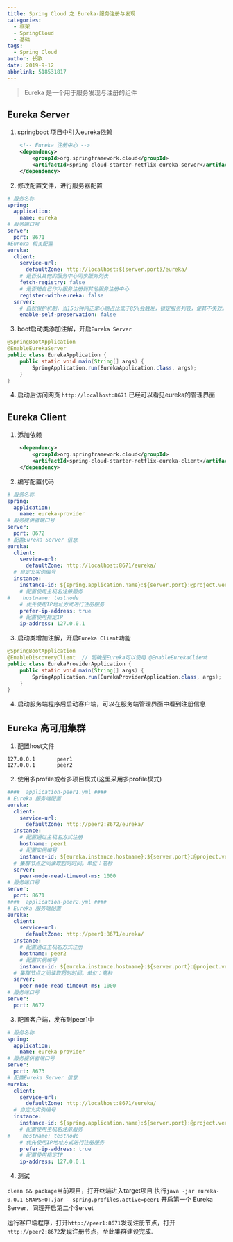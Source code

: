 ```yaml
---
title: Spring Cloud 之 Eureka-服务注册与发现
categories:
  - 框架
  - SpringCloud
  - 基础
tags:
  - Spring Cloud
author: 长歌
date: 2019-9-12
abbrlink: 518531817
---
```


> Eureka 是一个用于服务发现与注册的组件

<!-- More -->
## Eureka Server
1. springboot 项目中引入eureka依赖
```xml
    <!-- Eureka 注册中心 -->
    <dependency>
        <groupId>org.springframework.cloud</groupId>
        <artifactId>spring-cloud-starter-netflix-eureka-server</artifactId>
    </dependency>
```

2. 修改配置文件，进行服务器配置
```yml
# 服务名称
spring:
  application:
    name: eureka
# 服务端口号
server:
  port: 8671
#Eureka 相关配置
eureka:
  client:
    service-url:
      defaultZone: http://localhost:${server.port}/eureka/
    # 是否从其他的服务中心同步服务列表
    fetch-registry: false
    # 是否把自己作为服务注册到其他服务注册中心
    register-with-eureka: false
  server:
    # 自我保护机制，当15分钟内正常心跳占比低于85%会触发，锁定服务列表，使其不失效。
    enable-self-preservation: false  
```

3. boot启动类添加注解，开启`Eureka Server`
```java
@SpringBootApplication
@EnableEurekaServer
public class EurekaApplication {
    public static void main(String[] args) {
        SpringApplication.run(EurekaApplication.class, args);
    }
}
```

4. 启动后访问网页 `http://localhost:8671` 已经可以看见eureka的管理界面

## Eureka Client
1. 添加依赖
```xml
    <dependency>
        <groupId>org.springframework.cloud</groupId>
        <artifactId>spring-cloud-starter-netflix-eureka-client</artifactId>
    </dependency>
```

2. 编写配置代码
```yml
# 服务名称
spring:
  application:
    name: eureka-provider
# 服务提供者端口号
server:
  port: 8672
# 配置Eureka Server 信息
eureka:
  client:
    service-url:
      defaultZone: http://localhost:8671/eureka/
  # 自定义实例编号
  instance:
    instance-id: ${spring.application.name}:${server.port}:@project.version@
    # 配置使用主机名注册服务
#    hostname: testnode
    # 优先使用IP地址方式进行注册服务
    prefer-ip-address: true
    # 配置使用指定IP
    ip-address: 127.0.0.1
```

3. 启动类增加注解，开启`Eureka Client`功能
```java
@SpringBootApplication
@EnableDiscoveryClient  // 明确是Eureka可以使用 @EnableEurekaClient
public class EurekaProviderApplication {
    public static void main(String[] args) {
        SpringApplication.run(EurekaProviderApplication.class, args);
    }
}
```

4. 启动服务端程序后启动客户端，可以在服务端管理界面中看到注册信息

## Eureka 高可用集群

1. 配置host文件
```text
127.0.0.1       peer1
127.0.0.1       peer2
```

2. 使用多profile或者多项目模式(这里采用多profile模式)
```yml
####  application-peer1.yml ####
# Eureka 服务端配置
eureka:
  client:
    service-url:
      defaultZone: http://peer2:8672/eureka/
  instance:
    # 配置通过主机名方式注册
    hostname: peer1
    # 配置实例编号
    instance-id: ${eureka.instance.hostname}:${server.port}:@project.version@
  # 集群节点之间读取超时时间。单位：毫秒
  server:
    peer-node-read-timeout-ms: 1000
# 服务端口号
server:
  port: 8671
####  application-peer2.yml ####
# Eureka 服务端配置
eureka:
  client:
    service-url:
      defaultZone: http://peer1:8671/eureka/
  instance:
    # 配置通过主机名方式注册
    hostname: peer2
    # 配置实例编号
    instance-id: ${eureka.instance.hostname}:${server.port}:@project.version@
  # 集群节点之间读取超时时间。单位：毫秒
  server:
    peer-node-read-timeout-ms: 1000
# 服务端口号
server:
  port: 8672
```

3. 配置客户端，发布到peer1中
```yml
# 服务名称
spring:
  application:
    name: eureka-provider
# 服务提供者端口号
server:
  port: 8673
# 配置Eureka Server 信息
eureka:
  client:
    service-url:
      defaultZone: http://localhost:8671/eureka/
  # 自定义实例编号
  instance:
    instance-id: ${spring.application.name}:${server.port}:@project.version@
    # 配置使用主机名注册服务
#    hostname: testnode
    # 优先使用IP地址方式进行注册服务
    prefer-ip-address: true
    # 配置使用指定IP
    ip-address: 127.0.0.1
```

4. 测试

`clean && package`当前项目，打开终端进入target项目
执行`java -jar eureka-0.0.1-SNAPSHOT.jar --spring.profiles.active=peer1` 开启第一个 Eureka Server，同理开启第二个Servet

运行客户端程序，打开`http://peer1:8671`发现注册节点，打开`http://peer2:8672`发现注册节点，至此集群建设完成.